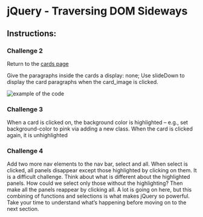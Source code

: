 # jQuery - Traversing DOM Sideways

## Instructions:

### **Challenge 2**

Return to the [cards page](https://github.com/pwodyk/CI-jQuery-temp_cards.git)

Give the paragraphs inside the cards a display: none;
Use slideDown to display the card paragraphs when the card_image is clicked. 

![example of the code](https://s3-eu-west-1.amazonaws.com/codeinstitute/fullstack/05-interactive-front-end-development/cardSlideDown.png)

### **Challenge 3**

When a card is clicked on, the background color is highlighted – e.g., set background-color to pink via adding a new class. When the card is clicked again, it is unhighlighted 

### **Challenge 4**

Add two more nav elements to the nav bar, select and all. When select is clicked, all panels disappear except those highlighted by clicking on them. It is a difficult challenge. Think about what is different about the highlighted panels. How could we select only those without the highlighting?
Then make all the panels reappear by clicking all.
A lot is going on here, but this combining of functions and selections is what makes jQuery so powerful. Take your time to understand what’s happening before moving on to the next section.
